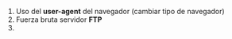 1. Uso del **user-agent** del navegador (cambiar tipo de navegador)
2. Fuerza bruta servidor **FTP**
3. 
